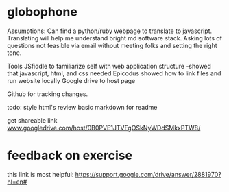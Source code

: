 # globophone
Assumptions:
Can find a python/ruby webpage to translate to javascript.
Translating will help me understand bright md software stack.
Asking lots of questions not feasible via email without meeting folks and setting the right tone.

Tools
JSfiddle to familiarize self with web application structure
-showed that javascript, html, and css needed
Epicodus showed how to link files and run website locally
Google drive to host page

Github for tracking changes.

todo:
style html's
review basic markdown for readme

get shareable link
www.googledrive.com/host/0B0PVE1JTVFgOSkNyWDdSMkxPTW8/

# feedback on exercise
this link is most helpful: https://support.google.com/drive/answer/2881970?hl=en#